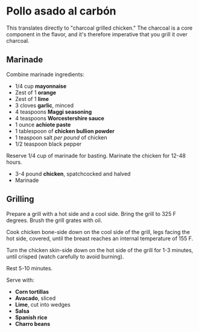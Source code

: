 # Pollo asado al carbón

This translates directly to "charcoal grilled chicken." The charcoal is a core component in the flavor, and it's therefore imperative that you grill it over charcoal.

## Marinade

Combine marinade ingredients:

- 1/4 cup **mayonnaise**
- Zest of 1 **orange**
- Zest of 1 **lime**
- 3 cloves **garlic**, minced
- 4 teaspoons **Maggi seasoning**
- 4 teaspoons **Worcestershire sauce**
- 1 ounce **achiote paste**
- 1 tablespoon of **chicken bullion powder**
- 1 teaspoon salt _per pound_ of chicken
- 1/2 teaspoon black pepper

Reserve 1/4 cup of marinade for basting. Marinate the chicken for 12-48 hours.

- 3-4 pound **chicken**, spatchcocked and halved
- Marinade

## Grilling

Prepare a grill with a hot side and a cool side. Bring the grill to 325 F degrees. Brush the grill grates with oil.

Cook chicken bone-side down on the cool side of the grill, legs facing the hot side, covered, until the breast reaches an internal temperature of 155 F.

Turn the chicken skin-side down on the hot side of the grill for 1-3 minutes, until crisped (watch carefully to avoid burning).

Rest 5-10 minutes.

Serve with:

- **Corn tortillas**
- **Avacado**, sliced
- **Lime**, cut into wedges
- **Salsa**
- **Spanish rice**
- **Charro beans**
